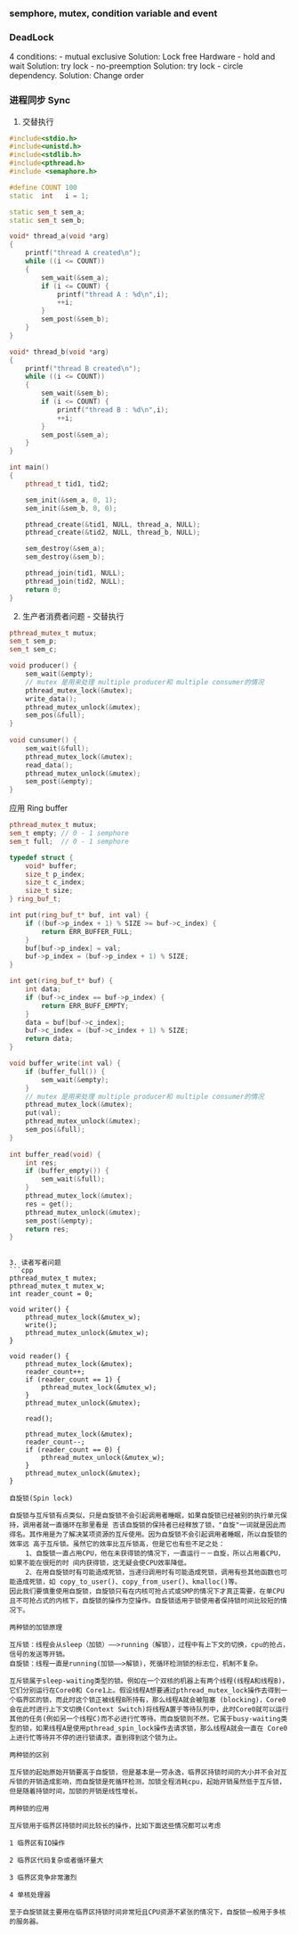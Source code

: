 
### semphore, mutex, condition variable and event
### DeadLock
   4 conditions: 
      - mutual exclusive   Solution: Lock free Hardware
      - hold and wait      Solution: try lock
      - no-preemption      Solution: try lock
      - circle dependency. Solution: Change order
   
   
### 进程同步 Sync 
1. 交替执行
```cpp
#include<stdio.h>
#include<unistd.h>
#include<stdlib.h>
#include<pthread.h>
#include <semaphore.h>

#define COUNT 100
static  int   i = 1;

static sem_t sem_a;
static sem_t sem_b;

void* thread_a(void *arg)
{
    printf("thread A created\n");
    while ((i <= COUNT))
    {
        sem_wait(&sem_a);
        if (i <= COUNT) {
            printf("thread A : %d\n",i);
            ++i;
        }
        sem_post(&sem_b);
    }
}

void* thread_b(void *arg)
{
    printf("thread B created\n");
    while ((i <= COUNT))
    {
        sem_wait(&sem_b);
        if (i <= COUNT) {
            printf("thread B : %d\n",i);
            ++i;
        }
        sem_post(&sem_a);
    }
}

int main()
{
    pthread_t tid1, tid2;

    sem_init(&sem_a, 0, 1);
    sem_init(&sem_b, 0, 0);

    pthread_create(&tid1, NULL, thread_a, NULL);
    pthread_create(&tid2, NULL, thread_b, NULL);

    sem_destroy(&sem_a);
    sem_destroy(&sem_b);

    pthread_join(tid1, NULL);
    pthread_join(tid2, NULL);
    return 0;
}
```
2. 生产者消费者问题 - 交替执行
```cpp
pthread_mutex_t mutux;
sem_t sem_p;
sem_t sem_c;

void producer() {
    sem_wait(&empty);
    // mutex 是用来处理 multiple producer和 multiple consumer的情况
    pthread_mutex_lock(&mutex);
    write_data();
    pthread_mutex_unlock(&mutex);
    sem_pos(&full);
}
 
void cunsumer() {
    sem_wait(&full);
    pthread_mutex_lock(&mutex);
    read_data();
    pthread_mutex_unlock(&mutex);
    sem_post(&empty);
}
```
应用 Ring buffer

```cpp
pthread_mutex_t mutux;
sem_t empty; // 0 - 1 semphore
sem_t full;  // 0 - 1 semphore

typedef struct {
    void* buffer;
    size_t p_index;
    size_t c_index;
    size_t size;
} ring_buf_t;

int put(ring_buf_t* buf, int val) {
    if ((buf->p_index + 1) % SIZE >= buf->c_index) {
        return ERR_BUFFER_FULL;
    }
    buf[buf->p_index] = val;
    buf->p_index = (buf->p_index + 1) % SIZE;
}

int get(ring_buf_t* buf) {
    int data;
    if (buf->c_index == buf->p_index) {
        return ERR_BUFF_EMPTY;
    }
    data = buf[buf->c_index];
    buf->c_index = (buf->c_index + 1) % SIZE;
    return data;
}

void buffer_write(int val) {
    if (buffer_full()) {
        sem_wait(&empty);
    }
    // mutex 是用来处理 multiple producer和 multiple consumer的情况
    pthread_mutex_lock(&mutex);
    put(val);
    pthread_mutex_unlock(&mutex);
    sem_pos(&full);
}
 
int buffer_read(void) {
    int res;
    if (buffer_empty()) {
        sem_wait(&full);
    }
    pthread_mutex_lock(&mutex);
    res = get();
    pthread_mutex_unlock(&mutex);
    sem_post(&empty);
    return res;
}
```

```

3. 读者写者问题
```cpp
pthread_mutex_t mutex;
pthread_mutex_t mutex_w;
int reader_count = 0;

void writer() {
    pthread_mutex_lock(&mutex_w);
    write();
    pthread_mutex_unlock(&mutex_w);
}

void reader() {
    pthread_mutex_lock(&mutex);
    reader_count++;
    if (reader_count == 1) {
        pthread_mutex_lock(&mutex_w);
    }
    pthread_mutex_unlock(&mutex);
    
    read();
    
    pthread_mutex_lock(&mutex);
    reader_count--;
    if (reader_count == 0) {
        pthread_mutex_unlock(&mutex_w);
    }
    pthread_mutex_unlock(&mutex);
}

自旋锁(Spin lock)

自旋锁与互斥锁有点类似，只是自旋锁不会引起调用者睡眠，如果自旋锁已经被别的执行单元保持，调用者就一直循环在那里看是 否该自旋锁的保持者已经释放了锁，"自旋"一词就是因此而得名。其作用是为了解决某项资源的互斥使用。因为自旋锁不会引起调用者睡眠，所以自旋锁的效率远 高于互斥锁。虽然它的效率比互斥锁高，但是它也有些不足之处：
    1、自旋锁一直占用CPU，他在未获得锁的情况下，一直运行－－自旋，所以占用着CPU，如果不能在很短的时 间内获得锁，这无疑会使CPU效率降低。
    2、在用自旋锁时有可能造成死锁，当递归调用时有可能造成死锁，调用有些其他函数也可能造成死锁，如 copy_to_user()、copy_from_user()、kmalloc()等。
因此我们要慎重使用自旋锁，自旋锁只有在内核可抢占式或SMP的情况下才真正需要，在单CPU且不可抢占式的内核下，自旋锁的操作为空操作。自旋锁适用于锁使用者保持锁时间比较短的情况下。

两种锁的加锁原理

互斥锁：线程会从sleep（加锁）——>running（解锁），过程中有上下文的切换，cpu的抢占，信号的发送等开销。
自旋锁：线程一直是running(加锁——>解锁)，死循环检测锁的标志位，机制不复杂。

互斥锁属于sleep-waiting类型的锁。例如在一个双核的机器上有两个线程(线程A和线程B)，它们分别运行在Core0和 Core1上。假设线程A想要通过pthread_mutex_lock操作去得到一个临界区的锁，而此时这个锁正被线程B所持有，那么线程A就会被阻塞 (blocking)，Core0 会在此时进行上下文切换(Context Switch)将线程A置于等待队列中，此时Core0就可以运行其他的任务(例如另一个线程C)而不必进行忙等待。而自旋锁则不然，它属于busy-waiting类型的锁，如果线程A是使用pthread_spin_lock操作去请求锁，那么线程A就会一直在 Core0上进行忙等待并不停的进行锁请求，直到得到这个锁为止。

两种锁的区别

互斥锁的起始原始开销要高于自旋锁，但是基本是一劳永逸，临界区持锁时间的大小并不会对互斥锁的开销造成影响，而自旋锁是死循环检测，加锁全程消耗cpu，起始开销虽然低于互斥锁，但是随着持锁时间，加锁的开销是线性增长。

两种锁的应用

互斥锁用于临界区持锁时间比较长的操作，比如下面这些情况都可以考虑

1 临界区有IO操作

2 临界区代码复杂或者循环量大

3 临界区竞争非常激烈

4 单核处理器

至于自旋锁就主要用在临界区持锁时间非常短且CPU资源不紧张的情况下，自旋锁一般用于多核的服务器。
